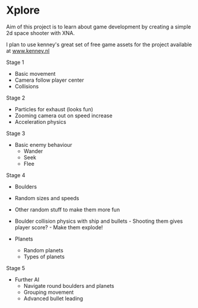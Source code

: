 # Xplore

Aim of this project is to learn about game development by creating a simple 2d space shooter with XNA.

I plan to use kenney's great set of free game assets for the project available at www.kenney.nl

Stage 1
  - Basic movement
  - Camera follow player center
  - Collisions
  
Stage 2
  - Particles for exhaust (looks fun)
  - Zooming camera out on speed increase
  - Acceleration physics
  
Stage 3
  - Basic enemy behaviour
    - Wander
    - Seek
    - Flee
  
Stage 4
  - Boulders
   - Random sizes and speeds
   - Other random stuff to make them more fun
   - Boulder collision physics with ship and bullets
    - Shooting them gives player score?
    - Make them explode!
    
  - Planets
    - Random planets
    - Types of planets

Stage 5
  - Further AI
    - Navigate round boulders and planets
    - Grouping movement
    - Advanced bullet leading
